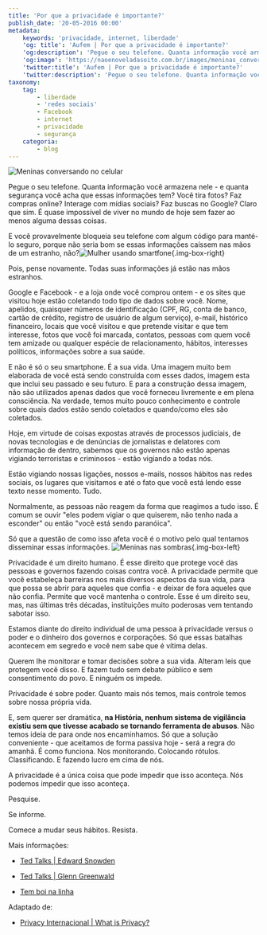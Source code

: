 ```yaml
---
title: 'Por que a privacidade é importante?'
publish_date: '20-05-2016 00:00'
metadata:
    keywords: 'privacidade, internet, liberdade'
    'og: title': 'Aufem | Por que a privacidade é importante?'
    'og:description': 'Pegue o seu telefone. Quanta informação você armazena nele - e quanta segurança você acha que essas informações tem?'
    'og:image': 'https://naoenoveladasoito.com.br/images/meninas_conversando.png'
    'twitter:title': 'Aufem | Por que a privacidade é importante?'
    'twitter:description': 'Pegue o seu telefone. Quanta informação você armazena nele - e quanta segurança você acha que essas informações tem?'
taxonomy:
    tag:
        - liberdade
        - 'redes sociais'
        - Facebook
        - internet
        - privacidade
        - segurança
    categoria:
        - blog
---
```


![Meninas conversando no celular](../../../images/meninas_conversando.png?cropResize=500,500)

Pegue o seu telefone. Quanta informação você armazena nele - e quanta segurança você acha que essas informações tem? Você tira fotos? Faz compras online? Interage com mídias sociais? Faz buscas no Google? Claro que sim. É quase impossível de viver no mundo de hoje sem fazer ao menos alguma dessas coisas. 

E você provavelmente bloqueia seu telefone com algum código para manté-lo seguro, porque não seria bom se essas informações caíssem nas mãos de um estranho, não?![Mulher usando smartfone](../../../images/mulher_usando_smartphone.png?cropResize=300,300){.img-box-right} 

Pois, pense novamente. Todas suas informações já estão nas mãos estranhos.

Google e Facebook - e a loja onde você comprou ontem - e os sites que visitou hoje estão coletando todo tipo de dados sobre você. Nome, apelidos, quaisquer números de identificação (CPF, RG, conta de banco, cartão de crédito, registro de usuário de algum serviço), e-mail, histórico financeiro, locais que você visitou e que pretende visitar e que tem interesse, fotos que você foi marcada, contatos, pessoas com quem você tem amizade ou qualquer espécie de relacionamento, hábitos, interesses políticos, informações sobre a sua saúde.

E não é só o seu smartphone. É a sua vida. Uma imagem muito bem elaborada de você está sendo construída com esses dados, imagem esta que inclui seu passado e seu futuro. E para a construção dessa imagem, não são utilizados apenas dados que você forneceu livremente e em plena consciência. Na verdade, temos muito pouco conhecimento e controle sobre quais dados estão sendo coletados e quando/como eles são coletados.

Hoje, em virtude de coisas expostas através de processos judiciais, de novas tecnologias e de denúncias de jornalistas e delatores com informação de dentro, sabemos que os governos não estão apenas vigiando terroristas e criminosos - estão vigiando a todas nós.

Estão vigiando nossas ligações, nossos e-mails, nossos hábitos nas redes sociais, os lugares que visitamos e até o fato que você está lendo esse texto nesse momento. Tudo. 

Normalmente, as pessoas não reagem da forma que reagimos a tudo isso. É comum se ouvir "eles podem vigiar o que quiserem, não tenho nada a esconder" ou então "você está sendo paranóica". 

Só que a questão de como isso afeta você é o motivo pelo qual tentamos disseminar essas informações. ![Meninas nas sombras](../../../images/mulher_nas_sombras.png?cropResize=300,300){.img-box-left}

Privacidade é um direito humano. É esse direito que protege você das pessoas e governos fazendo coisas contra você. A privacidade permite que você estabeleça barreiras nos mais diversos aspectos da sua vida, para que possa se abrir para aqueles que confia - e deixar de fora aqueles que não confia. Permite que você mantenha o controle. Esse é um direito seu, mas, nas últimas três décadas, instituições muito poderosas vem tentando sabotar isso. 

Estamos diante do direito individual de uma pessoa à privacidade versus o poder e o dinheiro dos governos e corporações. Só que essas batalhas acontecem em segredo e você nem sabe que é vítima delas. 

Querem lhe monitorar e tomar decisões sobre a sua vida. Alteram leis que protegem você disso. E fazem tudo sem debate público e sem consentimento do povo. E ninguém os impede. 

Privacidade é sobre poder. Quanto mais nós temos, mais controle temos sobre nossa própria vida. 

E, sem querer ser dramática, **na História, nenhum sistema de vigilância existiu sem que tivesse acabado se tornando ferramenta de abusos**. Não temos ideia de para onde nos encaminhamos. Só que a solução conveniente - que aceitamos de forma passiva hoje - será a regra do amanhã. É como funciona. Nos monitorando. Colocando rótulos. Classificando. E fazendo lucro em cima de nós. 

A privacidade é a única coisa que pode impedir que isso aconteça. Nós podemos impedir que isso aconteça.

Pesquise.

Se informe.

Comece a mudar seus hábitos. Resista.

Mais informações:

* [Ted Talks | Edward Snowden](https://www.ted.com/talks/edward_snowden_here_s_how_we_take_back_the_internet?language=pt-br)

* [Ted Talks | Glenn Greenwald](https://www.ted.com/talks/glenn_greenwald_why_privacy_matters?language=pt-br)

* [Tem boi na linha](https://www.temboinalinha.org/)

Adaptado de:

* [Privacy Internacional | What is Privacy?](https://privacyinternational.org/node/568)
